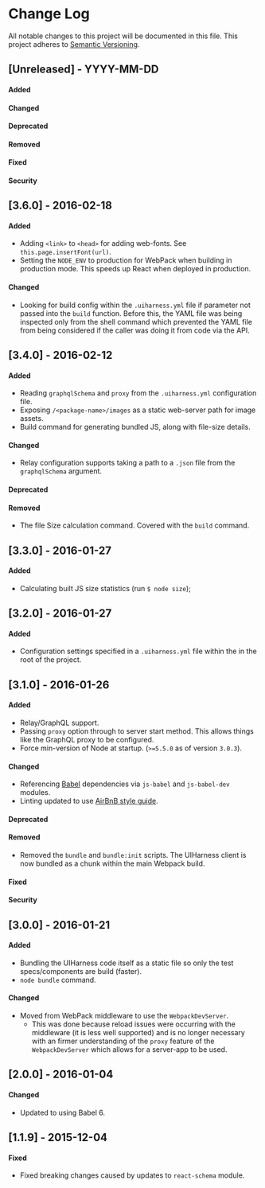 # Change Log
All notable changes to this project will be documented in this file.
This project adheres to [Semantic Versioning](http://semver.org/).


## [Unreleased] - YYYY-MM-DD
#### Added
#### Changed
#### Deprecated
#### Removed
#### Fixed
#### Security



## [3.6.0] - 2016-02-18
#### Added
- Adding `<link>` to `<head>` for adding web-fonts.  See `this.page.insertFont(url)`.
- Setting the `NODE_ENV` to production for WebPack when building in production mode.
  This speeds up React when deployed in production.

#### Changed
- Looking for build config within the `.uiharness.yml` file if parameter not passed into the `build` function.  Before this, the YAML file was being inspected only from the shell command which prevented the YAML file from being considered if the caller was doing it from code via the API.




## [3.4.0] - 2016-02-12
#### Added
- Reading `graphqlSchema` and `proxy` from the `.uiharness.yml` configuration file.
- Exposing `/<package-name>/images` as a static web-server path for image assets.
- Build command for generating bundled JS, along with file-size details.

#### Changed
- Relay configuration supports taking a path to a `.json` file from the `graphqlSchema` argument.

#### Deprecated
#### Removed
- The file Size calculation command. Covered with the `build` command.



## [3.3.0] - 2016-01-27
#### Added
- Calculating built JS size statistics (run `$ node size`);



## [3.2.0] - 2016-01-27
#### Added
- Configuration settings specified in a `.uiharness.yml` file within the in the root of the project.



## [3.1.0] - 2016-01-26
#### Added
- Relay/GraphQL support.
- Passing `proxy` option through to server start method.  This allows things like the GraphQL proxy to be configured.
- Force min-version of Node at startup. (`>=5.5.0` as of version `3.0.3`).

#### Changed
- Referencing [Babel](https://babeljs.io/) dependencies via `js-babel` and `js-babel-dev` modules.
- Linting updated to use [AirBnB style guide](https://github.com/airbnb/javascript).

#### Deprecated

#### Removed
- Removed the `bundle` and `bundle:init` scripts.  The UIHarness client is now bundled as a chunk within the main Webpack build.

#### Fixed
#### Security


## [3.0.0] - 2016-01-21
#### Added
- Bundling the UIHarness code itself as a static file so only the test specs/components are build (faster).
- `node bundle` command.

#### Changed
- Moved from WebPack middleware to use the `WebpackDevServer`.
  - This was done because reload issues were occurring with the middleware (it is less well supported) and is no longer necessary with an firmer understanding of the `proxy` feature of the `WebpackDevServer` which allows for a server-app to be used.




## [2.0.0] - 2016-01-04
#### Changed
- Updated to using Babel 6.



## [1.1.9] - 2015-12-04
#### Fixed
- Fixed breaking changes caused by updates to `react-schema` module.
